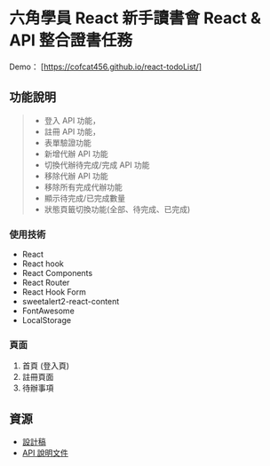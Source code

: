# **六角學員 React 新手讀書會 React & API 整合證書任務**

Demo： [https://cofcat456.github.io/react-todoList/]

## **功能說明**
> * 登入 API 功能，
> * 註冊 API 功能，
> * 表單驗證功能
> * 新增代辦 API 功能
> * 切換代辦待完成/完成 API 功能
> * 移除代辦 API 功能
> * 移除所有完成代辦功能
> * 顯示待完成/已完成數量
> * 狀態頁籤切換功能(全部、待完成、已完成)

### **使用技術**
* React
* React hook
* React Components
* React Router
* React Hook Form
* sweetalert2-react-content
* FontAwesome
* LocalStorage


### **頁面**
1. 首頁 (登入頁)
2. 註冊頁面 
3. 待辦事項

## **資源**
* [設計稿](https://www.figma.com/file/pFivfS3rDX3N3u3dN9aIlx/TodoList?node-id=0%3A1)
* [API 說明文件](https://todoo.5xcamp.us/api-docs/index.html)